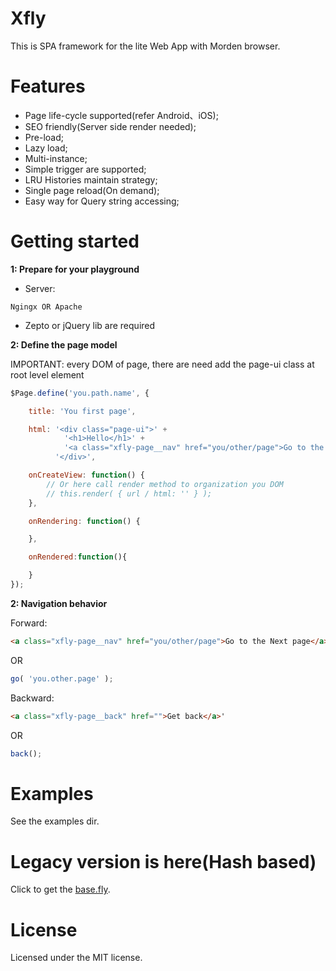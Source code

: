 # Xfly
This is SPA framework for the lite Web App with Morden browser.





# Features
* Page life-cycle supported(refer Android、iOS);
* SEO friendly(Server side render needed);
* Pre-load;
* Lazy load;
* Multi-instance;
* Simple trigger are supported;
* LRU Histories maintain strategy;
* Single page reload(On demand);
* Easy way for Query string accessing;


# Getting started
**1: Prepare for your playground**

* Server:
```smartyconfig
Ngingx OR Apache
```
* Zepto or jQuery lib are required

**2: Define the page model**

IMPORTANT: every DOM of page, there are need add the page-ui class at root level element
```javascript
$Page.define('you.path.name', {

    title: 'You first page',

    html: '<div class="page-ui">' +
            '<h1>Hello</h1>' +
            '<a class="xfly-page__nav" href="you/other/page">Go to the Next page</a>' +
          '</div>',

    onCreateView: function() {
        // Or here call render method to organization you DOM
        // this.render( { url / html: '' } ); 
    },

    onRendering: function() {

    },

    onRendered:function(){

    }
});
```

**2: Navigation behavior**

Forward:
```html
<a class="xfly-page__nav" href="you/other/page">Go to the Next page</a>'
```
OR
```javascript
go( 'you.other.page' );
```
Backward:
```html
<a class="xfly-page__back" href="">Get back</a>'
```
OR
```javascript
back();
```



# Examples
See the examples dir.


# Legacy version is here(Hash based)
Click to get the [base.fly](https://github.com/c-ong/starter/tree/dev/app/scripts).




# License
Licensed under the MIT license.